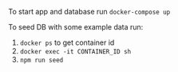 To start app and database run `docker-compose up`

To seed DB with some example data run:
1. `docker ps` to get container id
2. `docker exec -it CONTAINER_ID sh`
3. `npm run seed`